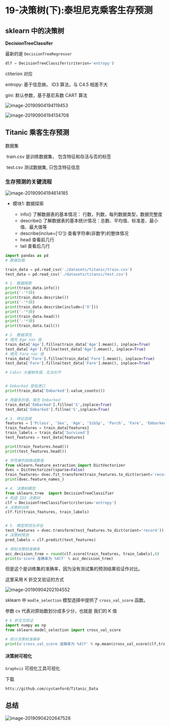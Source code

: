 # 19-决策树(下):泰坦尼克乘客生存预测

## sklearn 中的决策树

**DecisionTreeClassifer**

最新的是 `DecisionTreeRegressor`

```python
dlf = DecisionTreeClassifer(criterion='entropy')
```

ctiterion 对应

entropy: 基于信息熵， ID3 算法，与 C4.5 相差不大

gini: 默认参数，基于基尼系数 CART 算法





![image-20190904194119453](./images/image-20190904194119453.png)



![image-20190904194134708](./images/image-20190904194134708.png)



## Titanic 乘客生存预测

数据集

​	train.csv 是训练数据集， 包含特征和存活与否的标签

​	test.csv 测试数据集, 只包含特征信息



### 生存预测的关键流程



![image-20190904194614185](./images/image-20190904194614185.png)



* 模块1: 数据探索

  * info() 了解数据表的基本情况： 行数，列数，每列数据类型，数据完整度
  * describe() 了解数据表的基本统计情况：总数、平均值、标准差、最小值、最大值等
  * describe(inclue=['O']) 查看字符串(非数字)的整体情况
  * head 查看前几行
  * tail 查看后几行

  



```python
import pandas as pd
# 数据加载

train_data = pd.read_csv('./datasets/titanic/train.csv')
test_data = pd.read_csv('./datasets/titanic/test.csv')

# 1. 数据探索
print(train_data.info())
print('-'*30)
print(train_data.describe())
print('-'*30)
print(train_data.describe(include=['O']))
print('-'*30)
print(train_data.head())
print('-'*30)
print(train_data.tail())

# 2. 数据清洗
# 填充 Age nan 值
train_data['Age'].fillna(train_data['Age'].mean(), inplace=True)
test_data['Age'].fillna(test_data['Age'].mean(), inplace=True)
# 填充 Fare nan 值
train_data['Fare'].fillna(train_data['Fare'].mean(), inplace=True)
test_data['Fare'].fillna(test_data['Fare'].mean(), inplace=True)

# Cabin 大量缺失值，无法补齐


# Embarked 登陆港口
print(train_data['Embarked'].value_counts())

# 用最多的值，填充 Embarked
train_data['Embarked'].fillna('S',inplace=True)
test_data['Embarked'].fillna('S',inplace=True)

# 3. 特征选择
features = ['Pclass', 'Sex', 'Age', 'SibSp', 'Parch', 'Fare', 'Embarked']
train_features = train_data[features]
train_labels = train_data['Survived']
test_features = test_data[features]

print(train_features.head())
print(test_features.head())

# 字符串列转换成数值
from sklearn.feature_extraction import DictVectorizer
dvec = DictVectorizer(sparse=False)
train_features= dvec.fit_transform(train_features.to_dict(orient='record'))
print(dvec.feature_names_)

# 4. 决策树模型
from sklearn.tree  import DecisionTreeClassifier
# 构造 ID3 决策树
clf = DecisionTreeClassifier(criterion='entropy')
# 决策树训练
clf.fit(train_features, train_labels)


# 5. 模型预测与评估
test_features = dvec.transform(test_features.to_dict(orient='record'))
# 决策树预测
pred_labels = clf.predict(test_features)

# 得到决策树准确率
acc_decision_tree = round(clf.score(train_features, train_labels),6)
print(u'score 准确率为 %4lf' % acc_decision_tree)

```



但是这个是训练集的准确率，因为没有测试集的预测结果验证作对比。



这里采用 K 折交叉验证的方式

![image-20190904202104552](./images/image-20190904202104552.png)



sklearn 中 `modle_selection` 模型选择中提供了 `cross_val_score` 函数。

参数 cv 代表对原始数划分成多少分，也就是 我们的 K 值

```python
# k 折交叉验证
import numpy as np
from sklearn.model_selection import cross_val_score

# 统计决策树准确率
print(u'cross_val_score 准确率为 %4lf' % np.mean(cross_val_score(clf,train_features,train_labels, cv=10)))
```



#### 决策树可视化

`Graphviz` 可视化工具可视化

下载

`htts://github.com/cystanford/Titanic_Data`



## 总结

![image-20190904202647528](./images/image-20190904202647528.png)



